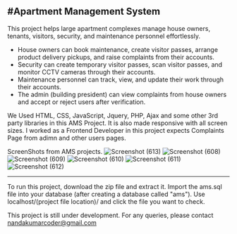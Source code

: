 #Apartment Management System
------------------------------
This project helps large apartment complexes manage house owners, tenants, visitors, security, and maintenance personnel effortlessly.

* House owners can book maintenance, create visitor passes, arrange product delivery pickups, and raise complaints from their accounts.
* Security can create temporary visitor passes, scan visitor passes, and monitor CCTV cameras through their accounts.
* Maintenance personnel can track, view, and update their work through their accounts.
* The admin (building president) can view complaints from house owners and accept or reject users after verification.

We Used HTML, CSS, JavaScript, Jquery, PHP, Ajax and some other 3rd party libraries in this AMS Project. It is also made responsive with all screen sizes.
I worked as a Frontend Developer in this project expects Complaints Page from adimn and other users pages.

ScreenShots from AMS projects.
![Screenshot (613)](https://github.com/Nandakumar212000/apartment-management-system/assets/100836009/301be46b-00e5-4f86-a6c7-907377aa9154)
![Screenshot (608)](https://github.com/Nandakumar212000/apartment-management-system/assets/100836009/cd08b863-9efb-4cbf-8407-39f88c4e02c7)
![Screenshot (609)](https://github.com/Nandakumar212000/apartment-management-system/assets/100836009/ff8fc95f-92c5-4591-ba15-4328787a947e)
![Screenshot (610)](https://github.com/Nandakumar212000/apartment-management-system/assets/100836009/96af2788-3646-470b-9194-839520b57cb8)
![Screenshot (611)](https://github.com/Nandakumar212000/apartment-management-system/assets/100836009/85bc8f9d-e2dc-4dcf-9098-635a644b924b)
![Screenshot (612)](https://github.com/Nandakumar212000/apartment-management-system/assets/100836009/d2091182-cab9-4799-8427-a897500c4364)

----------------------------------------------------------------------------------------------------------------------------------------------------------------------------------------------------------------
To run this project, download the zip file and extract it.  Import the ams.sql file into your database (after creating a database called "ams"). Use localhost/(project file location)/ and click the file you want to check.

This project is still under development. For any queries, please contact nandakumarcoder@gmail.com
